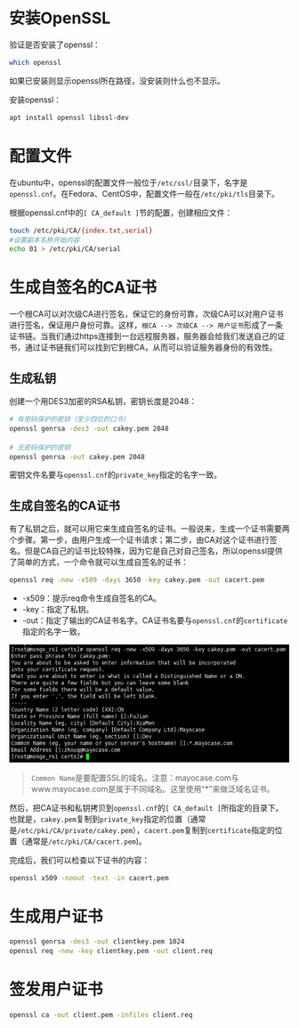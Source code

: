 # 安装OpenSSL

验证是否安装了openssl：

```bash
which openssl
```

如果已安装则显示openssl所在路径，没安装则什么也不显示。

安装openssl：

```bash
apt install openssl libssl-dev
```

# 配置文件

在ubuntu中，openssl的配置文件一般位于`/etc/ssl/`目录下，名字是`openssl.cnf`。在Fedora、CentOS中，配置文件一般在`/etc/pki/tls`目录下。

根据openssl.cnf中的`[ CA_default ]`节的配置，创建相应文件：

```bash
touch /etc/pki/CA/{index.txt,serial}
#设置副本名称开始内容
echo 01 > /etc/pki/CA/serial
```



# 生成自签名的CA证书

一个根CA可以对次级CA进行签名，保证它的身份可靠，次级CA可以对用户证书进行签名，保证用户身份可靠。这样，`根CA --> 次级CA --> 用户证书`形成了一条证书链。当我们通过https连接到一台远程服务器，服务器会给我们发送自己的证书，通过证书链我们可以找到它到根CA，从而可以验证服务器身份的有效性。

## 生成私钥

创建一个用DES3加密的RSA私钥，密钥长度是2048：

```bash
# 有密码保护的密钥（至少四位的口令）
openssl genrsa -des3 -out cakey.pem 2048

# 无密码保护的密钥
openssl genrsa -out cakey.pem 2048
```

密钥文件名要与`openssl.cnf`的`private_key`指定的名字一致。

## 生成自签名的CA证书

有了私钥之后，就可以用它来生成自签名的证书。一般说来，生成一个证书需要两个步骤。第一步，由用户生成一个证书请求；第二步，由CA对这个证书进行签名。但是CA自己的证书比较特殊，因为它是自己对自己签名，所以openssl提供了简单的方式，一个命令就可以生成自签名的证书：

```bash
openssl req -new -x509 -days 3650 -key cakey.pem -out cacert.pem
```

* -x509：提示req命令生成自签名的CA。
* -key：指定了私钥。
* -out：指定了输出的CA证书名字。CA证书名要与`openssl.cnf`的`certificate`指定的名字一致。

![生成自签名的CA证书](resources/OpenSSL/生成自签名的CA证书.png)

> `Common Name`是要配置SSL的域名。注意：mayocase.com与www.mayocase.com是属于不同域名。这里使用“*”来做泛域名证书。

然后，把CA证书和私钥拷贝到`openssl.cnf`的`[ CA_default ]`所指定的目录下。也就是，`cakey.pem`复制到`private_key`指定的位置（通常是`/etc/pki/CA/private/cakey.pem`），`cacert.pem`复制到`certificate`指定的位置（通常是`/etc/pki/CA/cacert.pem`)。

完成后，我们可以检查以下证书的内容：

```bash
openssl x509 -noout -text -in cacert.pem
```

# 生成用户证书

```bash
openssl genrsa -des3 -out clientkey.pem 1024
openssl req -new -key clientkey.pem -out client.req
```

# 签发用户证书

```bash
openssl ca -out client.pem -infiles client.req
```

